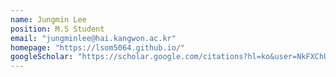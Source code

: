 ```yaml
---
name: Jungmin Lee
position: M.S Student
email: "jungminlee@hai.kangwon.ac.kr"
homepage: "https://lsom5064.github.io/"
googleScholar: "https://scholar.google.com/citations?hl=ko&user=NkFXChUAAAAJ"
---
```

